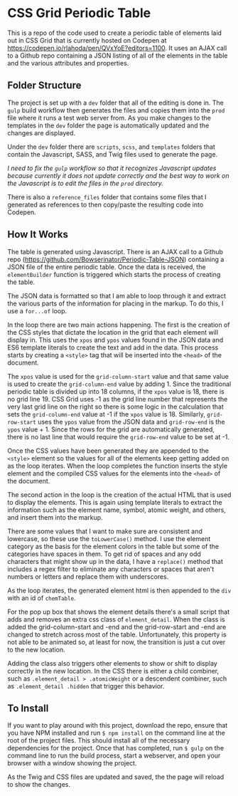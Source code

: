 # CSS Grid Periodic Table

This is a repo of the code used to create a periodic table of elements laid out in CSS Grid that is currently hosted on Codepen at https://codepen.io/rlahoda/pen/QVxYoE?editors=1100. It uses an AJAX call to a Github repo containing a JSON listing of all of the elements in the table and the various attributes and properties.

## Folder Structure
The project is set up with a `dev` folder that all of the editing is done in. The `gulp` build workflow then generates the files and copies them into the `prod` file where it runs a test web server from. As you make changes to the templates in the `dev` folder the page is automatically updated and the changes are displayed.

Under the `dev` folder there are `scripts`, `scss`, and `templates` folders that contain the Javascript, SASS, and Twig files used to generate the page.

_I need to fix the `gulp` workflow so that it recognizes Javascript updates because currently it does not update correctly and the best way to work on the Javascript is to edit the files in the `prod` directory._

There is also a `reference_files` folder that contains some files that I generated as references to then copy/paste the resulting code into Codepen.

## How It Works
The table is generated using Javascript. There is an AJAX call to a Github repo (https://github.com/Bowserinator/Periodic-Table-JSON) containing a JSON file of the entire periodic table. Once the data is received, the `elementBuilder` function is triggered which starts the process of creating the table.

The JSON data is formatted so that I am able to loop through it and extract the various parts of the information for placing in the markup. To do this, I use a `for...of` loop.

In the loop there are two main actions happening. The first is the creation of the CSS styles that dictate the location in the grid that each element will display in. This uses the `xpos` and `ypos` values found in the JSON data and ES6 template literals to create the text and add in the data. This process starts by creating a `<style>` tag that will be inserted into the `<head>` of the document.

The `xpos` value is used for the `grid-column-start` value and that same value is used to create the `grid-column-end` value by adding 1. Since the traditional periodic table is divided up into 18 columns, if the `xpos` value is 18, there is no grid line 19. CSS Grid uses -1 as the grid line number that represents the very last grid line on the right so there is some logic in the calculation that sets the `grid-column-end` value at -1 if the `xpos` value is 18. Similarly, `grid-row-start` uses the `ypos` value from the JSON data and `grid-row-end` is the `ypos` value + 1. Since the rows for the grid are automatically generated, there is no last line that would require the `grid-row-end` value to be set at -1.

Once the CSS values have been generated they are appended to the `<style>` element so the values for all of the elements keep getting added on as the loop iterates. When the loop completes the function inserts the style element and the compiled CSS values for the elements into the `<head>` of the document.

The second action in the loop is the creation of the actual HTML that is used to display the elements. This is again using template literals to extract the information such as the element name, symbol, atomic weight, and others, and insert them into the markup.

There are some values that I want to make sure are consistent and lowercase, so these use the `toLowerCase()` method. I use the element category as the basis for the element colors in the table but some of the categories have spaces in them. To get rid of spaces and any odd characters that might show up in the data, I have a `replace()` method that includes a regex filter to eliminate any characters or spaces that aren't numbers or letters and replace them with underscores.

As the loop iterates, the generated element html is then appended to the `div` with an id of `chemTable`.

For the pop up box that shows the element details there's a small script that adds and removes an extra css class of `element_detail`. When the class is added the grid-column-start and -end and the grid-row-start and -end are changed to stretch across most of the table. Unfortunately, this property is not able to be animated so, at least for now, the transition is just a cut over to the new location.

Adding the class also triggers other elements to show or shift to display correctly in the new location. In the CSS there is either a child combiner, such as `.element_detail > .atomicWeight` or a descendent combiner, such as `.element_detail .hidden` that trigger this behavior.

## To Install
If you want to play around with this project, download the repo, ensure that you have NPM installed and run `$ npm install` on the command line at the root of the project files. This should install all of the necessary dependencies for the project. Once that has completed, run `$ gulp` on the command line to run the build process, start a webserver, and open your browser with a window showing the project.

As the Twig and CSS files are updated and saved, the the page will reload to show the changes. 
